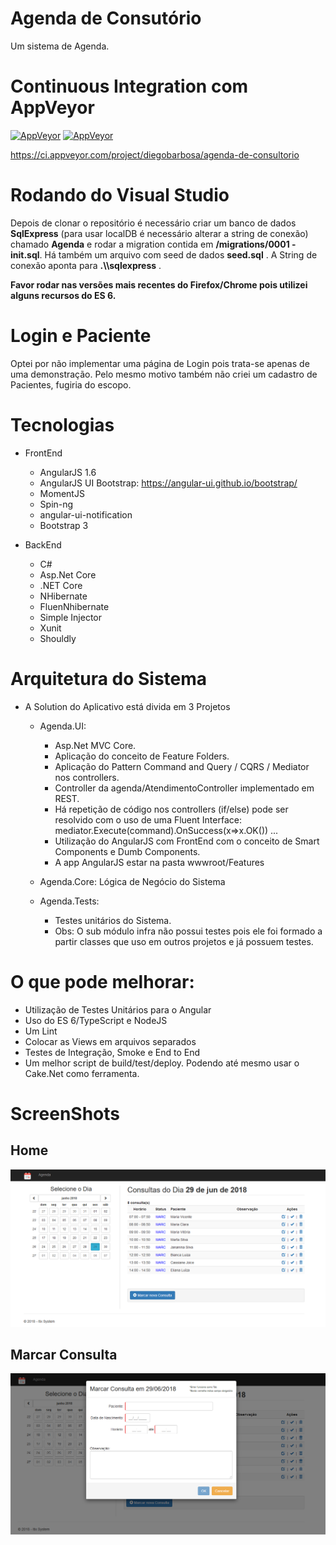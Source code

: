 # Agenda de Consutório
Um sistema de Agenda.

<!--- [![build](https://ci.appveyor.com/api/projects/status/github/diegobarbosa/agenda-de-consultorio
?svg=true)](https://ci.appveyor.com/project/diegobarbosa/agenda-de-consultorio)-->

# Continuous Integration com AppVeyor

[![AppVeyor](https://img.shields.io/appveyor/ci/diegobarbosa/agenda-de-consultorio.svg)](https://ci.appveyor.com/project/diegobarbosa/agenda-de-consultorio)    [![AppVeyor](https://img.shields.io/appveyor/tests/diegobarbosa/agenda-de-consultorio.svg)](https://ci.appveyor.com/project/diegobarbosa/agenda-de-consultorio)

https://ci.appveyor.com/project/diegobarbosa/agenda-de-consultorio

# Rodando do Visual Studio
Depois de clonar o repositório é necessário criar um banco de dados **SqlExpress** (para usar localDB é necessário alterar a string de conexão) chamado **Agenda** e rodar a migration contida em **/migrations/0001 - init.sql**. Há também um arquivo com seed de dados **seed.sql** . 
A String de conexão aponta para **.\\\sqlexpress** .

**Favor rodar nas versões mais recentes do Firefox/Chrome pois utilizei alguns recursos do ES 6.**



# Login e Paciente

Optei por não implementar uma página de Login pois trata-se apenas de uma demonstração.
Pelo mesmo motivo também não criei um cadastro de Pacientes, fugiria do escopo.


# Tecnologias
- FrontEnd
	- AngularJS 1.6
	- AngularJS UI Bootstrap: https://angular-ui.github.io/bootstrap/
	- MomentJS
	- Spin-ng
	- angular-ui-notification
	- Bootstrap 3
	
- BackEnd
	- C#
	- Asp.Net Core
	- .NET Core
	- NHibernate
	- FluenNhibernate
	- Simple Injector
	- Xunit
	- Shouldly

# Arquitetura do Sistema
- A Solution do Aplicativo está divida em 3 Projetos
	- Agenda.UI: 
		- Asp.Net MVC Core. 
		- Aplicação do conceito de Feature Folders.
		- Aplicação do Pattern Command and Query / CQRS / Mediator nos controllers.
		- Controller da agenda/AtendimentoController implementado em REST.
		- Há repetição de código nos controllers (if/else) pode ser resolvido com o uso de uma Fluent Interface: mediator.Execute(command).OnSuccess(x=>x.OK()) ...
		- Utilização do AngularJS com FrontEnd com o conceito de Smart Components e Dumb Components.
		- A app AngularJS estar na pasta wwwroot/Features
		
	- Agenda.Core: Lógica de Negócio do Sistema
	- Agenda.Tests: 
		- Testes unitários do Sistema. 
		- Obs: O sub módulo infra não possui testes pois ele foi formado a partir classes que uso em outros projetos e já possuem testes.
		
# O que pode melhorar:
- Utilização de Testes Unitários para o Angular
- Uso do ES 6/TypeScript e NodeJS
- Um Lint
- Colocar as Views em arquivos separados
- Testes de Integração, Smoke e End to End
- Um melhor script de build/test/deploy. Podendo até mesmo usar o Cake.Net como ferramenta.
	


# ScreenShots
## Home
![Home](/screenshots/home.png?raw=true "Home")

## Marcar Consulta
![Marcar Consulta](/screenshots/marcar-consulta.png?raw=true "Marcar Consulta")

